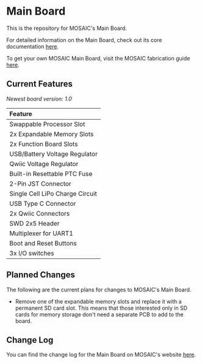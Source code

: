 # Main Board

This is the repository for MOSAIC's Main Board.

For detailed information on the Main Board, check out its core documentation [here](https://www.mosaicsat.org/core_documentation/hardware/main_board/).

To get your own MOSAIC Main Board, visit the MOSAIC fabrication guide [here](https://www.mosaicsat.org/getting_mosaic/).

## Current Features

*Newest board version: 1.0*

| **Feature** |
| :----------- |
| Swappable Processor Slot |
| 2x Expandable Memory Slots |
| 2x Function Board Slots |
| USB/Battery Voltage Regulator |
| Qwiic Voltage Regulator |
| Built-in Resettable PTC Fuse |
| 2-Pin JST Connector |
| Single Cell LiPo Charge Circuit |
| USB Type C Connector |
| 2x Qwiic Connectors |
| SWD 2x5 Header |
| Multiplexer for UART1  |
| Boot and Reset Buttons |
| 3x I/O switches |

## Planned Changes

The following are the current plans for changes to MOSAIC's Main Board. 

- Remove one of the expandable memory slots and replace it with a permanent SD card slot. This means that those interested only in SD cards for memory storage don't need a separate PCB to add to the board. 

## Change Log

You can find the change log for the Main Board on MOSAIC's website [here](https://www.mosaicsat.org/core_documentation/hardware/main_board/change_log/). 
